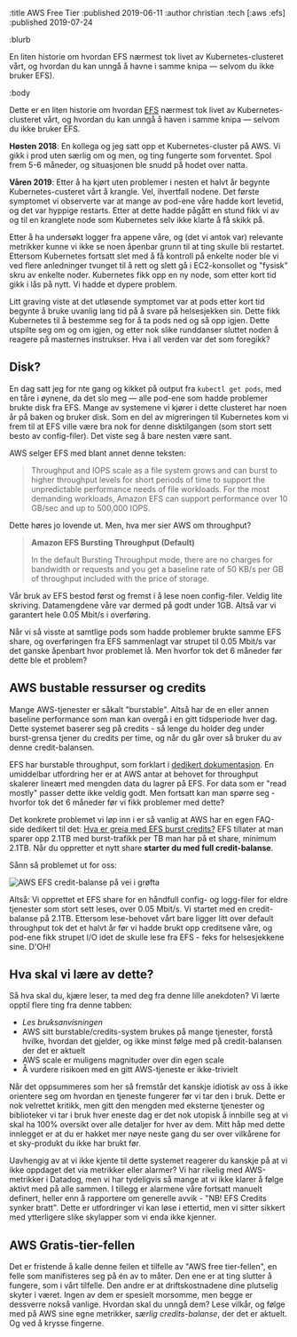 :title AWS Free Tier
:published 2019-06-11
:author christian
:tech [:aws :efs]
:published 2019-07-24

:blurb

En liten historie om hvordan EFS nærmest tok livet av Kubernetes-clusteret vårt,
og hvordan du kan unngå å havne i samme knipa — selvom du ikke bruker EFS).

:body

Dette er en liten historie om hvordan [EFS](https://aws.amazon.com/efs/) nærmest
tok livet av Kubernetes-clusteret vårt, og hvordan du kan unngå å haven i samme
knipa — selvom du ikke bruker EFS.

**Høsten 2018**: En kollega og jeg satt opp et Kubernetes-cluster på AWS. Vi gikk i
prod uten særlig om og men, og ting fungerte som forventet. Spol frem 5-6
måneder, og situasjonen ble snudd på hodet over natta.

**Våren 2019**: Etter å ha kjørt uten problemer i nesten et halvt år begynte
Kubernetes-custeret vårt å krangle. Vel, ihvertfall nodene. Det første symptomet
vi observerte var at mange av pod-ene våre hadde kort levetid, og det var
hyppige restarts. Etter at dette hadde pågått en stund fikk vi av og til en
kranglete node som Kubernetes selv ikke klarte å få skikk på.

Etter å ha undersøkt logger fra appene våre, og (det vi antok var) relevante
metrikker kunne vi ikke se noen åpenbar grunn til at ting skulle bli restartet.
Ettersom Kubernetes fortsatt slet med å få kontroll på enkelte noder ble vi ved
flere anledninger tvunget til å rett og slett gå i EC2-konsollet og "fysisk"
skru av enkelte noder. Kubernetes fikk opp en ny node, som etter kort tid gikk i
lås på nytt. Vi hadde et dypere problem.

Litt graving viste at det utløsende symptomet var at pods etter kort tid begynte
å bruke uvanlig lang tid på å svare på helsesjekken sin. Dette fikk Kubernetes
til å bestemme seg for å ta pods ned og så opp igjen. Dette utspilte seg om og
om igjen, og etter nok slike runddanser sluttet noden å reagere på masternes
instrukser. Hva i all verden var det som foregikk?

## Disk?

En dag satt jeg for nte gang og kikket på output fra `kubectl get pods`, med en
tåre i øynene, da det slo meg — alle pod-ene som hadde problemer brukte disk fra
EFS. Mange av systemene vi kjører i dette clusteret har noen år på baken og
bruker disk. Som en del av migreringen til Kubernetes kom vi frem til at EFS
ville være bra nok for denne disktilgangen (som stort sett besto av
config-filer). Det viste seg å bare nesten være sant.

AWS selger EFS med blant annet denne teksten:

> Throughput and IOPS scale as a file system grows and can burst to higher
> throughput levels for short periods of time to support the unpredictable
> performance needs of file workloads. For the most demanding workloads, Amazon
> EFS can support performance over 10 GB/sec and up to 500,000 IOPS.

Dette høres jo lovende ut. Men, hva mer sier AWS om throughput?

>**Amazon EFS Bursting Throughput (Default)**
>
>In the default Bursting Throughput mode, there are no charges for bandwidth or
>requests and you get a baseline rate of 50 KB/s per GB of throughput included
>with the price of storage.

Vår bruk av EFS bestod først og fremst i å lese noen config-filer. Veldig lite
skriving. Datamengdene våre var dermed på godt under 1GB. Altså var vi garantert
hele 0.05 Mbit/s i overføring.

Når vi så visste at samtlige pods som hadde problemer brukte samme EFS share, og
overføringen fra EFS sammenlagt var strupet til 0.05 Mbit/s var det ganske
åpenbart hvor problemet lå. Men hvorfor tok det 6 måneder før dette ble et
problem?

## AWS bustable ressurser og credits

Mange AWS-tjenester er såkalt "burstable". Altså har de en eller annen baseline
performance som man kan overgå i en gitt tidsperiode hver dag. Dette systemet
baserer seg på credits - så lenge du holder deg under burst-grensa tjener du
credits per time, og når du går over så bruker du av denne credit-balansen.

EFS har burstable throughput, som forklart i [dedikert
dokumentasjon](https://docs.aws.amazon.com/efs/latest/ug/performance.html#throughput-modes).
En umiddelbar utfordring her er at AWS antar at behovet for throughput skalerer
lineært med mengden data du lagrer på EFS. For data som er "read mostly" passer
dette ikke veldig godt. Men fortsatt kan man spørre seg - hvorfor tok det 6
måneder før vi fikk problemer med dette?

Det konkrete problemet vi løp inn i er så vanlig at AWS har en egen FAQ-side
dedikert til det: [Hva er greia med EFS burst
credits?](https://aws.amazon.com/premiumsupport/knowledge-center/efs-burst-credits/)
EFS tillater at man sparer opp 2.1TB med burst-trafikk per TB man har på et
share, minimum 2.1TB. Når du oppretter et nytt share **starter du med full
credit-balanse**.

Sånn så problemet ut for oss:

![AWS EFS credit-balanse på vei i grøfta](/images/blogg/burst.png)

Altså: Vi opprettet et EFS share for en håndfull config- og logg-filer for eldre
tjenester som stort sett leses, over 0.05 Mbit/s. Vi startet med en
credit-balanse på 2.1TB. Ettersom lese-behovet vårt bare ligger litt over
default throughput tok det et halvt år før vi hadde brukt opp creditsene våre,
og pod-ene fikk strupet I/O idet de skulle lese fra EFS - feks for helsesjekkene
sine. D'OH!

## Hva skal vi lære av dette?

Så hva skal du, kjære leser, ta med deg fra denne lille anekdoten? Vi lærte
opptil flere ting fra denne tabben:

- *Les bruksanvisningen*
- AWS sitt burstable/credits-system brukes på mange tjenester, forstå hvilke,
  hvordan det gjelder, og ikke minst følge med på credit-balansen der det er
  aktuelt
- AWS scale er muligens magnituder over din egen scale
- Å vurdere risikoen med en gitt AWS-tjeneste er ikke-trivielt

Når det oppsummeres som her så fremstår det kanskje idiotisk av oss å ikke
orientere seg om hvordan en tjeneste fungerer før vi tar den i bruk. Dette er
nok velrettet kritikk, men gitt den mengden med eksterne tjenester og
biblioteker vi tar i bruk hver eneste dag er det nok utopisk å innbille seg at
vi skal ha 100% oversikt over alle detaljer for hver av dem. Mitt håp med dette
innlegget er at du er hakket mer nøye neste gang du ser over vilkårene for et
sky-produkt du ikke har brukt før.

Uavhengig av at vi ikke kjente til dette systemet reagerer du kanskje på at vi
ikke oppdaget det via metrikker eller alarmer? Vi har rikelig med AWS-metrikker
i Datadog, men vi har tydeligvis så mange at vi ikke klarer å følge aktivt med
på alle sammen. I tillegg er alarmene våre fortsatt manuelt definert, heller enn
å rapportere om generelle avvik - "NB! EFS Credits synker bratt". Dette er
utfordringer vi kan løse i ettertid, men vi sitter sikkert med ytterligere slike
skylapper som vi enda ikke kjenner.

## AWS Gratis-tier-fellen

Det er fristende å kalle denne feilen et tilfelle av "AWS free tier-fellen", en
felle som manifisteres seg på én av to måter. Den ene er at ting slutter å
fungere, som i vårt tilfelle. Den andre er at driftskostnadene dine plutselig
skyter i været. Ingen av dem er spesielt morsomme, men begge er dessverre nokså
vanlige. Hvordan skal du unngå dem? Lese vilkår, og følge med på AWS sine egne
metrikker, *særlig credits-balanse*, der det er aktuelt. Og ved å krysse
fingerne.
